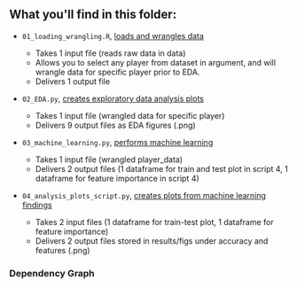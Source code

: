 ## What you'll find in this folder:

- `01_loading_wrangling.R`, [loads and wrangles data](https://github.com/UBC-MDS/DSCI-522-Jes-Alex/blob/master/src/01_loading_wrangling.R)

	- Takes 1 input file (reads raw data in data)
	- Allows you to select any player from dataset in argument, and will wrangle data for specific player prior to EDA.
	- Delivers 1 output file

- `02_EDA.py`, [creates exploratory data analysis plots](https://github.com/UBC-MDS/DSCI-522-Jes-Alex/blob/master/src/02_EDA.py)

	 - Takes 1 input file (wrangled data for specific player)
	 - Delivers 9 output files as EDA figures (.png)

- `03_machine_learning.py`, [performs machine learning](https://github.com/UBC-MDS/DSCI-522-Jes-Alex/blob/master/src/03_machine_learning.py)

	- Takes 1 input file (wrangled player_data)
	- Delivers 2 output files (1 dataframe for train and test plot in script 4, 1 dataframe for feature importance in script 4)

- `04_analysis_plots_script.py`, [creates plots from machine learning findings](https://github.com/UBC-MDS/DSCI-522-Jes-Alex/blob/master/src/04_analysis_plots_script.py)

	- Takes 2 input files (1 dataframe for train-test plot, 1 dataframe for feature importance)
	- Delivers 2 output files stored in results/figs under accuracy and features (.png)

### Dependency Graph

<a href="https://github.com/jessimk/DSCI-522-Jes-Alex/blob/master/src/Makefile.png?raw=true"></a>